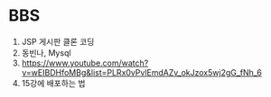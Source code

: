# BBS
1. JSP 게시판 클론 코딩
2. 동빈나, Mysql
3. https://www.youtube.com/watch?v=wEIBDHfoMBg&list=PLRx0vPvlEmdAZv_okJzox5wj2gG_fNh_6
4. 15강에 배포하는 법 
